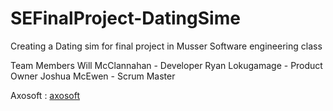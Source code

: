 # SEFinalProject-DatingSime
Creating a Dating sim for final project in Musser Software engineering class

Team Members
Will McClannahan - Developer
Ryan Lokugamage - Product Owner
Joshua McEwen - Scrum Master

Axosoft : [axosoft](https://jsho574.axosoft.com/)
